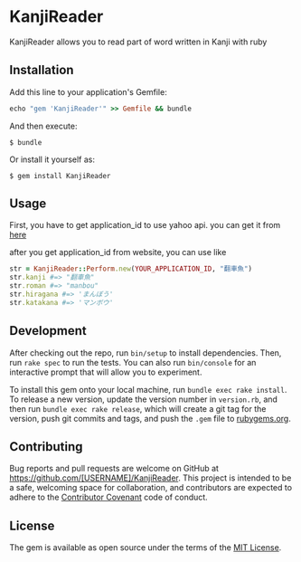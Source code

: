 # KanjiReader

KanjiReader allows you to read part of word written in Kanji with ruby

## Installation

Add this line to your application's Gemfile:

```ruby
echo "gem 'KanjiReader'" >> Gemfile && bundle
```

And then execute:

    $ bundle

Or install it yourself as:

    $ gem install KanjiReader

## Usage

First, you have to get application_id to use yahoo api.
you can get it from [here](https://e.developer.yahoo.co.jp/register)

after you get application_id from website, you can use like

```ruby
str = KanjiReader::Perform.new(YOUR_APPLICATION_ID, "翻車魚")
str.kanji #=> "翻車魚"
str.roman #=> "manbou"
str.hiragana #=> 'まんぼう'
str.katakana #=> 'マンボウ'
```


## Development

After checking out the repo, run `bin/setup` to install dependencies. Then, run `rake spec` to run the tests. You can also run `bin/console` for an interactive prompt that will allow you to experiment.

To install this gem onto your local machine, run `bundle exec rake install`. To release a new version, update the version number in `version.rb`, and then run `bundle exec rake release`, which will create a git tag for the version, push git commits and tags, and push the `.gem` file to [rubygems.org](https://rubygems.org).

## Contributing

Bug reports and pull requests are welcome on GitHub at https://github.com/[USERNAME]/KanjiReader. This project is intended to be a safe, welcoming space for collaboration, and contributors are expected to adhere to the [Contributor Covenant](http://contributor-covenant.org) code of conduct.


## License

The gem is available as open source under the terms of the [MIT License](http://opensource.org/licenses/MIT).
